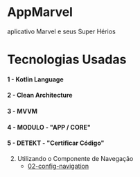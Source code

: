 # AppMarvel
aplicativo Marvel e seus Super Hérios

# Tecnologias Usadas

#### 1 - Kotlin Language
#### 2 - Clean Architecture
#### 3 - MVVM
#### 4 - MODULO - "APP / CORE"
#### 5 - DETEKT - "Certificar Código"

2. Utilizando o Componente de Navegação 
    - [02-config-navigation](https://github.com/joaoboscocordeiro/AppMarvel/tree/02-config-navigation)
